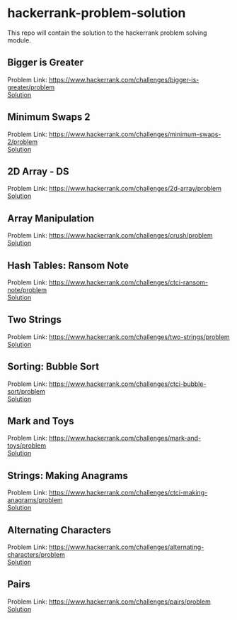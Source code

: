 # hackerrank-problem-solution

This repo will contain the solution to the hackerrank problem solving module. 


## Bigger is Greater 
Problem Link: https://www.hackerrank.com/challenges/bigger-is-greater/problem <br>
<a href="https://github.com/zenius/hackerrank-problem-solving/blob/master/bigger-is-greater">Solution</a>

## Minimum Swaps 2
Problem Link: https://www.hackerrank.com/challenges/minimum-swaps-2/problem <br>
<a href="https://github.com/zenius/hackerrank-problem-solving/blob/master/minimum-swaps-2">Solution</a>

## 2D Array - DS
Problem Link: https://www.hackerrank.com/challenges/2d-array/problem <br>
<a href="https://github.com/zenius/hackerrank-problem-solving/blob/master/2d-array">Solution</a>

## Array Manipulation
Problem Link: https://www.hackerrank.com/challenges/crush/problem <br>
<a href="https://github.com/zenius/hackerrank-problem-solving/blob/master/crush">Solution</a>

## Hash Tables: Ransom Note
Problem Link: https://www.hackerrank.com/challenges/ctci-ransom-note/problem <br>
<a href="https://github.com/zenius/hackerrank-problem-solving/blob/master/ctci-ransom-note">Solution</a>


## Two Strings
Problem Link: https://www.hackerrank.com/challenges/two-strings/problem <br>
<a href="https://github.com/zenius/hackerrank-problem-solving/blob/master/two-strings">Solution</a>


## Sorting: Bubble Sort
Problem Link: https://www.hackerrank.com/challenges/ctci-bubble-sort/problem <br>
<a href="https://github.com/zenius/hackerrank-problem-solving/blob/master/ctci-bubble-sort">Solution</a>

## Mark and Toys
Problem Link: https://www.hackerrank.com/challenges/mark-and-toys/problem <br>
<a href="https://github.com/zenius/hackerrank-problem-solving/blob/master/mark-and-toys">Solution</a>

## Strings: Making Anagrams
Problem Link: https://www.hackerrank.com/challenges/ctci-making-anagrams/problem <br>
<a href="https://github.com/zenius/hackerrank-problem-solving/blob/master/ctci-making-anagrams">Solution</a>

## Alternating Characters 
Problem Link: https://www.hackerrank.com/challenges/alternating-characters/problem <br>
<a href="https://github.com/zenius/hackerrank-problem-solving/blob/master/alternating-characters">Solution</a>


## Pairs
Problem Link: https://www.hackerrank.com/challenges/pairs/problem <br>
<a href="https://github.com/zenius/hackerrank-problem-solving/blob/master/pairs">Solution</a>
